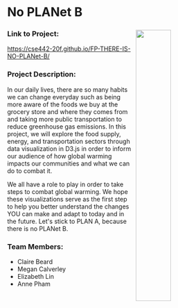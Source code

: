 
# No PLANet B
 
<img src="https://github.com/cse442-20f/FP-THERE-IS-NO-PLANet-B/blob/master/docs/blue.png?raw=true" width="40%" align="right" style="margin: 5px;"/>

### Link to Project:
https://cse442-20f.github.io/FP-THERE-IS-NO-PLANet-B/

### Project Description:
In our daily lives, there are so many habits we can change everyday such as being more aware of the foods we buy at the grocery store and where they comes from and taking more public transportation to reduce greenhouse gas emissions. In this project, we will explore the food supply, energy, and transportation sectors through data visualization in D3.js in order to inform our audience of how global warming impacts our communities and what we can do to combat it.

We all have a role to play in order to take steps to combat global warming. We hope these visualizations serve as the first step to help you better understand the changes YOU can make and adapt to today and in the future. Let's stick to PLAN A, because there is no PLANet B.

### Team Members:
* Claire Beard  
* Megan Calverley  
* Elizabeth Lin  
* Anne Pham

